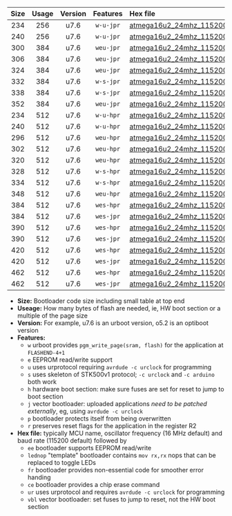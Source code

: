 |Size|Usage|Version|Features|Hex file|
|:-:|:-:|:-:|:-:|:--|
|234|256|u7.6|`w-u-jpr`|[atmega16u2_24mhz_115200bps_ur_vbl.hex](https://raw.githubusercontent.com/stefanrueger/urboot/main/atmega16u2_24mhz_115200bps_ur_vbl.hex)|
|240|256|u7.6|`w-u-jpr`|[atmega16u2_24mhz_115200bps_lednop_ur_vbl.hex](https://raw.githubusercontent.com/stefanrueger/urboot/main/atmega16u2_24mhz_115200bps_lednop_ur_vbl.hex)|
|300|384|u7.6|`weu-jpr`|[atmega16u2_24mhz_115200bps_ee_ur_vbl.hex](https://raw.githubusercontent.com/stefanrueger/urboot/main/atmega16u2_24mhz_115200bps_ee_ur_vbl.hex)|
|306|384|u7.6|`weu-jpr`|[atmega16u2_24mhz_115200bps_ee_lednop_ur_vbl.hex](https://raw.githubusercontent.com/stefanrueger/urboot/main/atmega16u2_24mhz_115200bps_ee_lednop_ur_vbl.hex)|
|324|384|u7.6|`weu-jpr`|[atmega16u2_24mhz_115200bps_ee_lednop_fr_ur_vbl.hex](https://raw.githubusercontent.com/stefanrueger/urboot/main/atmega16u2_24mhz_115200bps_ee_lednop_fr_ur_vbl.hex)|
|332|384|u7.6|`w-s-jpr`|[atmega16u2_24mhz_115200bps_vbl.hex](https://raw.githubusercontent.com/stefanrueger/urboot/main/atmega16u2_24mhz_115200bps_vbl.hex)|
|338|384|u7.6|`w-s-jpr`|[atmega16u2_24mhz_115200bps_lednop_vbl.hex](https://raw.githubusercontent.com/stefanrueger/urboot/main/atmega16u2_24mhz_115200bps_lednop_vbl.hex)|
|352|384|u7.6|`weu-jpr`|[atmega16u2_24mhz_115200bps_ee_lednop_fr_ce_ur_vbl.hex](https://raw.githubusercontent.com/stefanrueger/urboot/main/atmega16u2_24mhz_115200bps_ee_lednop_fr_ce_ur_vbl.hex)|
|234|512|u7.6|`w-u-hpr`|[atmega16u2_24mhz_115200bps_ur.hex](https://raw.githubusercontent.com/stefanrueger/urboot/main/atmega16u2_24mhz_115200bps_ur.hex)|
|240|512|u7.6|`w-u-hpr`|[atmega16u2_24mhz_115200bps_lednop_ur.hex](https://raw.githubusercontent.com/stefanrueger/urboot/main/atmega16u2_24mhz_115200bps_lednop_ur.hex)|
|296|512|u7.6|`weu-hpr`|[atmega16u2_24mhz_115200bps_ee_ur.hex](https://raw.githubusercontent.com/stefanrueger/urboot/main/atmega16u2_24mhz_115200bps_ee_ur.hex)|
|302|512|u7.6|`weu-hpr`|[atmega16u2_24mhz_115200bps_ee_lednop_ur.hex](https://raw.githubusercontent.com/stefanrueger/urboot/main/atmega16u2_24mhz_115200bps_ee_lednop_ur.hex)|
|320|512|u7.6|`weu-hpr`|[atmega16u2_24mhz_115200bps_ee_lednop_fr_ur.hex](https://raw.githubusercontent.com/stefanrueger/urboot/main/atmega16u2_24mhz_115200bps_ee_lednop_fr_ur.hex)|
|328|512|u7.6|`w-s-hpr`|[atmega16u2_24mhz_115200bps.hex](https://raw.githubusercontent.com/stefanrueger/urboot/main/atmega16u2_24mhz_115200bps.hex)|
|334|512|u7.6|`w-s-hpr`|[atmega16u2_24mhz_115200bps_lednop.hex](https://raw.githubusercontent.com/stefanrueger/urboot/main/atmega16u2_24mhz_115200bps_lednop.hex)|
|348|512|u7.6|`weu-hpr`|[atmega16u2_24mhz_115200bps_ee_lednop_fr_ce_ur.hex](https://raw.githubusercontent.com/stefanrueger/urboot/main/atmega16u2_24mhz_115200bps_ee_lednop_fr_ce_ur.hex)|
|384|512|u7.6|`wes-hpr`|[atmega16u2_24mhz_115200bps_ee.hex](https://raw.githubusercontent.com/stefanrueger/urboot/main/atmega16u2_24mhz_115200bps_ee.hex)|
|384|512|u7.6|`wes-jpr`|[atmega16u2_24mhz_115200bps_ee_vbl.hex](https://raw.githubusercontent.com/stefanrueger/urboot/main/atmega16u2_24mhz_115200bps_ee_vbl.hex)|
|390|512|u7.6|`wes-hpr`|[atmega16u2_24mhz_115200bps_ee_lednop.hex](https://raw.githubusercontent.com/stefanrueger/urboot/main/atmega16u2_24mhz_115200bps_ee_lednop.hex)|
|390|512|u7.6|`wes-jpr`|[atmega16u2_24mhz_115200bps_ee_lednop_vbl.hex](https://raw.githubusercontent.com/stefanrueger/urboot/main/atmega16u2_24mhz_115200bps_ee_lednop_vbl.hex)|
|420|512|u7.6|`wes-hpr`|[atmega16u2_24mhz_115200bps_ee_lednop_fr.hex](https://raw.githubusercontent.com/stefanrueger/urboot/main/atmega16u2_24mhz_115200bps_ee_lednop_fr.hex)|
|420|512|u7.6|`wes-jpr`|[atmega16u2_24mhz_115200bps_ee_lednop_fr_vbl.hex](https://raw.githubusercontent.com/stefanrueger/urboot/main/atmega16u2_24mhz_115200bps_ee_lednop_fr_vbl.hex)|
|462|512|u7.6|`wes-hpr`|[atmega16u2_24mhz_115200bps_ee_lednop_fr_ce.hex](https://raw.githubusercontent.com/stefanrueger/urboot/main/atmega16u2_24mhz_115200bps_ee_lednop_fr_ce.hex)|
|462|512|u7.6|`wes-jpr`|[atmega16u2_24mhz_115200bps_ee_lednop_fr_ce_vbl.hex](https://raw.githubusercontent.com/stefanrueger/urboot/main/atmega16u2_24mhz_115200bps_ee_lednop_fr_ce_vbl.hex)|

- **Size:** Bootloader code size including small table at top end
- **Useage:** How many bytes of flash are needed, ie, HW boot section or a multiple of the page size
- **Version:** For example, u7.6 is an urboot version, o5.2 is an optiboot version
- **Features:**
  + `w` urboot provides `pgm_write_page(sram, flash)` for the application at `FLASHEND-4+1`
  + `e` EEPROM read/write support
  + `u` uses urprotocol requiring `avrdude -c urclock` for programming
  + `s` uses skeleton of STK500v1 protocol; `-c urclock` and `-c arduino` both work
  + `h` hardware boot section: make sure fuses are set for reset to jump to boot section
  + `j` vector bootloader: uploaded applications *need to be patched externally*, eg, using `avrdude -c urclock`
  + `p` bootloader protects itself from being overwritten
  + `r` preserves reset flags for the application in the register R2
- **Hex file:** typically MCU name, oscillator frequency (16 MHz default) and baud rate (115200 default) followed by
  + `ee` bootloader supports EEPROM read/write
  + `lednop` "template" bootloader contains `mov rx,rx` nops that can be replaced to toggle LEDs
  + `fr` bootloader provides non-essential code for smoother error handing
  + `ce` bootloader provides a chip erase command
  + `ur` uses urprotocol and requires `avrdude -c urclock` for programming
  + `vbl` vector bootloader: set fuses to jump to reset, not the HW boot section
